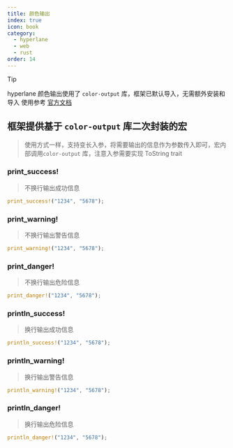 ```yaml
---
title: 颜色输出
index: true
icon: book
category:
  - hyperlane
  - web
  - rust
order: 14
---
```


> [!tip]
> hyperlane 颜色输出使用了 `color-output` 库，框架已默认导入，无需额外安装和导入
> 使用参考 [官方文档](../color-output/README.md)

## 框架提供基于 `color-output` 库二次封装的宏

> 使用方式一样，支持变长入参，将需要输出的信息作为参数传入即可，宏内部调用`color-output` 库，注意入参需要实现 ToString trait

### print_success!

> 不换行输出成功信息

```rust
print_success!("1234", "5678");
```

### print_warning!

> 不换行输出警告信息

```rust
print_warning!("1234", "5678");
```

### print_danger!

> 不换行输出危险信息

```rust
print_danger!("1234", "5678");
```

### println_success!

> 换行输出成功信息

```rust
println_success!("1234", "5678");
```

### println_warning!

> 换行输出警告信息

```rust
println_warning!("1234", "5678");
```

### println_danger!

> 换行输出危险信息

```rust
println_danger!("1234", "5678");
```

<Bottom />
